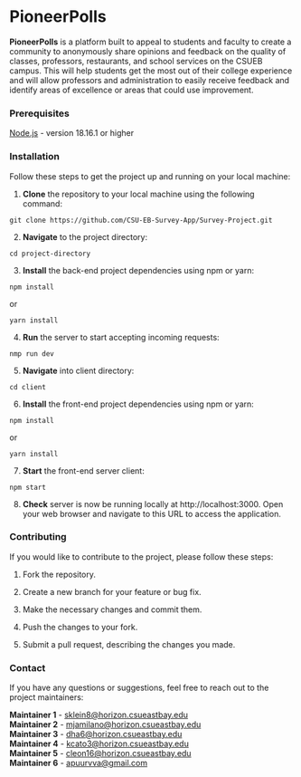 # **PioneerPolls**

**PioneerPolls** is a platform built to appeal to students and faculty to create a community to anonymously share opinions and feedback on the quality of classes, professors, restaurants, and school services on the CSUEB campus. This will help students get the most out of their college experience and will allow professors and administration to easily receive feedback and identify areas of excellence or areas that could use improvement.

### **Prerequisites**

[Node.js](https://nodejs.org/en) - version 18.16.1 or higher


### **Installation**

Follow these steps to get the project up and running on your local machine:

1. **Clone** the repository to your local machine using the following command:

```git clone https://github.com/CSU-EB-Survey-App/Survey-Project.git```

2. **Navigate** to the project directory:

```cd project-directory```

3. **Install** the back-end project dependencies using npm or yarn:

```npm install```

or

```yarn install```


4. **Run** the server to start accepting incoming requests:

```nmp run dev```

5. **Navigate** into client directory:

```cd client```

6. **Install** the front-end project dependencies using npm or yarn:

```npm install```

or

```yarn install```

7. **Start** the front-end server client:

```npm start```

8. **Check** server is now be running locally at http://localhost:3000. Open your web browser and navigate to this URL to access the application.


### **Contributing**
If you would like to contribute to the project, please follow these steps:

1. Fork the repository.

1. Create a new branch for your feature or bug fix.

1. Make the necessary changes and commit them.

1. Push the changes to your fork.

1. Submit a pull request, describing the changes you made.


### **Contact**
If you have any questions or suggestions, feel free to reach out to the project maintainers:

**Maintainer 1** - sklein8@horizon.csueastbay.edu <br>
**Maintainer 2** - mjamilano@horizon.csueastbay.edu <br>
**Maintainer 3** - dha6@horizon.csueastbay.edu<br>
**Maintainer 4** - kcato3@horizon.csueastbay.edu<br>
**Maintainer 5** - cleon16@horizon.csueastbay.edu   <br>
**Maintainer 6** - apuurvva@gmail.com   <br>
